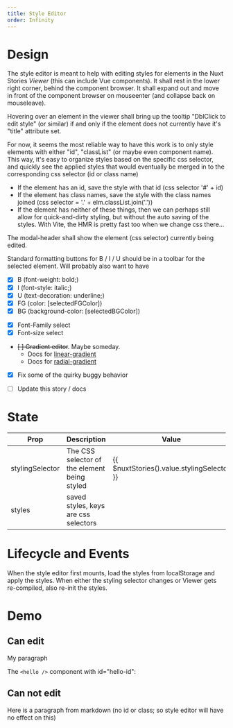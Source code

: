 ```yaml
---
title: Style Editor
order: Infinity
---
```


# Design
The style editor is meant to help with editing styles for elements in the Nuxt Stories *Viewer* (this can include Vue components). It shall rest in the lower right corner, behind the component browser. It shall expand out and move in front of the component browser on mouseenter (and collapse back on mouseleave). 

Hovering over an element in the viewer shall bring up the tooltip "DblClick to edit style" (or similar) if and only if the element does not currently have it's "title" attribute set.

For now, it seems the most reliable way to have this work is to only style elements with either "id", "classList" (or maybe even component name). This way, it's easy to organize styles based on the specific css selector, and quickly see the applied styles that would eventually be merged in to the corresponding css selector (id or class name)

- If the element has an id, save the style with that id (css selector '#' + id)
- If the element has class names, save the style with the class names joined (css selector = '.' + elm.classList.join('.'))
- If the element has neither of these things, then we can perhaps still allow for quick-and-dirty styling, but without the auto saving of the styles. With Vite, the HMR is pretty fast too when we change css there...

The modal-header shall show the element (css selector) currently being edited.

Standard formatting buttons for B / I / U should be in a toolbar for the selected element. Will probably also want to have
* [x] B (font-weight: bold;)
* [x] I (font-style: italic;)
* [x] U (text-decoration: underline;)
* [x] FG (color: [selectedFGColor])
* [x] BG (background-color: [selectedBGColor])
- [x] Font-Family select
- [x] Font-size select
- ~~[ ] Gradient editor~~. Maybe someday.
  - Docs for [linear-gradient](https://developer.mozilla.org/en-US/docs/Web/CSS/gradient/linear-gradient())
  - Docs for [radial-gradient](https://developer.mozilla.org/en-US/docs/Web/CSS/gradient/radial-gradient())
- [x] Fix some of the quirky buggy behavior
- [ ] Update this story / docs


# State

| Prop | Description | Value |
| --- | --- | --- |
| stylingSelector | The CSS selector of the element being styled | {{ $nuxtStories().value.stylingSelector }} |
| styles | saved styles, keys are css selectors | <json :data="$nuxtStories().value.styles" /> |

# Lifecycle and Events

When the style editor first mounts, load the styles from localStorage and apply the styles. When either the styling selector changes or Viewer gets re-compiled, also re-init the styles.

# Demo

## Can edit
<p id="my-p">My paragraph</p>

The `<hello />` component with id="hello-id":
<hello id="my-id" />

## Can not edit
Here is a paragraph from markdown (no id or class; so style editor will have no effect on this)

